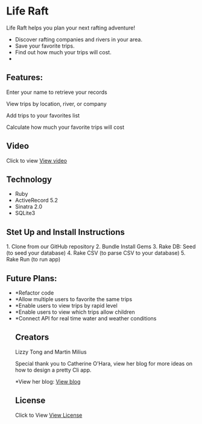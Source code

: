 <h1> Life Raft </h1>

Life Raft helps you plan your next rafting adventure!
<ul>
    <li>Discover rafting companies and rivers in your area. </li>
    <li> Save your favorite trips. </li>
    <li> Find out how much your trips will cost. <li>
    </ul>

<h2> Features: </h2>
<p>Enter your name to retrieve your records</p>
<p> View trips by location, river, or company </p>
<p> Add trips to your favorites list </p>
<p>Calculate how much your favorite trips will cost</p>

<h2> Video </h2>
Click to view <a href = 'https://youtu.be/B3v7CYtwNHY'> View video </a> 

<h2> Technology </h2>
<ul>
    <li>Ruby</li>
    <li>ActiveRecord 5.2</li>
    <li>Sinatra 2.0</li>
    <li>SQLite3</li>
    </ul>

<h2> Stet Up and Install Instructions </h2>
1.	Clone from our GitHub repository 
2.	Bundle Install Gems
3.	Rake DB: Seed (to seed your database)
4.	Rake CSV (to parse CSV to your database) 
5.	Rake Run (to run app)

<h2> Future Plans: </h2>
<ul>
    <li>*Refactor code</li>
    <li> *Allow multiple users to favorite the same trips </li>
    <li>*Enable users to view trips by rapid level</li>
    <li>*Enable users to view which trips allow children</li>
    <li> *Connect API for real time water and weather conditions</li>

<h2> Creators </h2>
Lizzy Tong and Martin Milius
<p>Special thank you to Catherine O'Hara, view her blog for more ideas on how to design a pretty Cli app.</p>
   <p> *View her blog: <a href = 'https://medium.com/@oharacatherine/when-the-bash-aint-got-flash-beautify-the-cli-5f318325a86'>View blog</a></p>

<h2> License </h2>
Click to View <a href = 'https://github.com/Lizzy-T/mod1-project/blob/master/LICENSE.mda' > View License </a>


